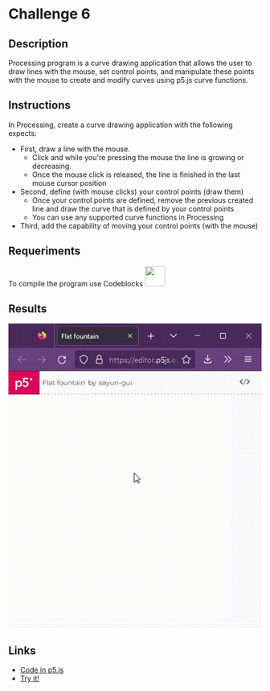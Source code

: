 # Challenge 6

## Description
Processing program is a curve drawing application that allows the user to draw lines with the mouse, set control points, and manipulate these points with the mouse to create and modify curves using p5.js curve functions.

## Instructions
In Processing, create a curve drawing application with the following expects:

- First, draw a line with the mouse.
    - Click and while you're pressing the mouse the line is growing or decreasing.
    - Once the mouse click is released, the line is finished in the last mouse cursor position
- Second, define (with mouse clicks) your control points (draw them)
    - Once your control points are defined, remove the previous created line and draw the curve that is defined by your control points
    - You can use any supported curve functions in Processing
- Third, add the capability of moving your control points (with the mouse)


## Requeriments
<div>
    <p align="left">
        To compile the program use Codeblocks
    <img width="40px" height="40px" src="https://www.nesabamedia.com/wp-content/uploads/2019/07/Code-Blocks-Logo-1.png"/>
</div>

## Results

<img src="https://raw.githubusercontent.com/sayuri-gui/ChallengeAlgorithms/main/Challenge6/Challenge6.gif" alt="Gif">

## Links
- [Code in p5.js](https://editor.p5js.org/sayuri-gui/sketches/JjkfJMSBl)
- [Try it!](https://editor.p5js.org/sayuri-gui/full/JjkfJMSBl)
